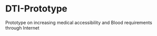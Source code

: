 # DTI-Prototype
Prototype on increasing medical accessibility and Blood requirements through Internet
